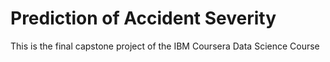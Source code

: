 # Prediction of Accident Severity
This is the final capstone project of the IBM Coursera Data Science Course

